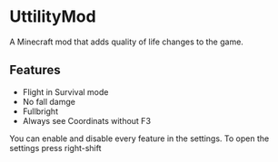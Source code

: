 # UttilityMod
A Minecraft mod that adds quality of life changes to the game.

## Features
- Flight in Survival mode
- No fall damge
- Fullbright
- Always see Coordinats without F3

You can enable and disable every feature in the settings. 
To open the settings press right-shift

